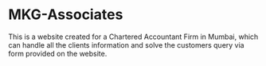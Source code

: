 # MKG-Associates
This is a website created for a Chartered Accountant Firm in Mumbai, which can handle all the clients information and solve the customers query via form provided on the website.
